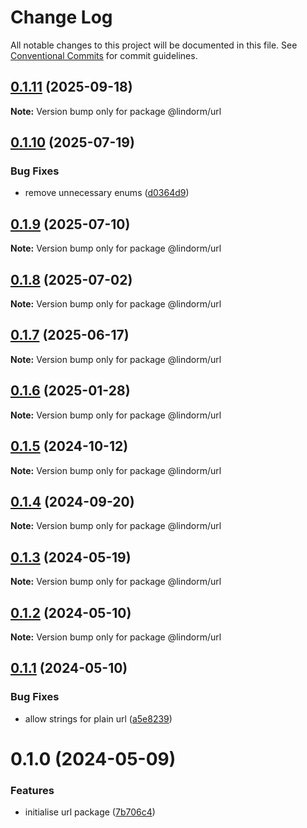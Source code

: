 # Change Log

All notable changes to this project will be documented in this file.
See [Conventional Commits](https://conventionalcommits.org) for commit guidelines.

## [0.1.11](https://github.com/lindorm-io/monorepo/compare/@lindorm/url@0.1.10...@lindorm/url@0.1.11) (2025-09-18)

**Note:** Version bump only for package @lindorm/url

## [0.1.10](https://github.com/lindorm-io/monorepo/compare/@lindorm/url@0.1.9...@lindorm/url@0.1.10) (2025-07-19)

### Bug Fixes

- remove unnecessary enums ([d0364d9](https://github.com/lindorm-io/monorepo/commit/d0364d97ad0dc621a1020d4ddba8d3a87959838d))

## [0.1.9](https://github.com/lindorm-io/monorepo/compare/@lindorm/url@0.1.8...@lindorm/url@0.1.9) (2025-07-10)

**Note:** Version bump only for package @lindorm/url

## [0.1.8](https://github.com/lindorm-io/monorepo/compare/@lindorm/url@0.1.7...@lindorm/url@0.1.8) (2025-07-02)

**Note:** Version bump only for package @lindorm/url

## [0.1.7](https://github.com/lindorm-io/monorepo/compare/@lindorm/url@0.1.6...@lindorm/url@0.1.7) (2025-06-17)

**Note:** Version bump only for package @lindorm/url

## [0.1.6](https://github.com/lindorm-io/monorepo/compare/@lindorm/url@0.1.5...@lindorm/url@0.1.6) (2025-01-28)

**Note:** Version bump only for package @lindorm/url

## [0.1.5](https://github.com/lindorm-io/monorepo/compare/@lindorm/url@0.1.4...@lindorm/url@0.1.5) (2024-10-12)

**Note:** Version bump only for package @lindorm/url

## [0.1.4](https://github.com/lindorm-io/monorepo/compare/@lindorm/url@0.1.3...@lindorm/url@0.1.4) (2024-09-20)

**Note:** Version bump only for package @lindorm/url

## [0.1.3](https://github.com/lindorm-io/monorepo/compare/@lindorm/url@0.1.2...@lindorm/url@0.1.3) (2024-05-19)

**Note:** Version bump only for package @lindorm/url

## [0.1.2](https://github.com/lindorm-io/monorepo/compare/@lindorm/url@0.1.1...@lindorm/url@0.1.2) (2024-05-10)

**Note:** Version bump only for package @lindorm/url

## [0.1.1](https://github.com/lindorm-io/monorepo/compare/@lindorm/url@0.1.0...@lindorm/url@0.1.1) (2024-05-10)

### Bug Fixes

- allow strings for plain url ([a5e8239](https://github.com/lindorm-io/monorepo/commit/a5e8239b6223d21ea44f6703ae12ab7089341fe5))

# 0.1.0 (2024-05-09)

### Features

- initialise url package ([7b706c4](https://github.com/lindorm-io/monorepo/commit/7b706c4859f8d525abec19ccf47cde696954d5fc))
